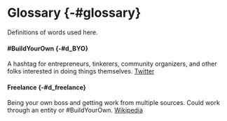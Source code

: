 # Glossary {-#glossary}

Definitions of words used here.

#### #BuildYourOwn {-#d_BYO}
A hashtag for entrepreneurs, tinkerers, community organizers, and other folks interested in doing things themselves. 
[Twitter](https://twitter.com/search?q=%23BuildYourOwn)

#### Freelance {-#d_freelance}
Being your own boss and getting work from multiple sources. 
Could work through an entity or #BuildYourOwn.
[Wikipedia](https://en.wikipedia.org/wiki/Freelancer)
